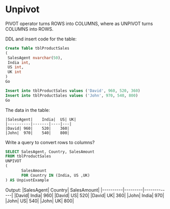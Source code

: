 # Unpivot

PIVOT operator turns ROWS into COLUMNS, where as UNPIVOT turns COLUMNS into ROWS.

DDL and insert code for the table:
```SQL
Create Table tblProductSales
(
 SalesAgent nvarchar(50),
 India int,
 US int,
 UK int
)
Go

Insert into tblProductSales values ('David', 960, 520, 360)
Insert into tblProductSales values ('John', 970, 540, 800)
Go
```

The data in the table:
```
|SalesAgent|	India|	US|	UK|
|----------|-------|----|---|
|David|	960|	520|	360|
|John|	970|	540|	800|
```

Write a query to convert rows to columns?

```SQL
SELECT SalesAgent, Country, SalesAmount
FROM tblProductSales
UNPIVOT
(
       SalesAmount
       FOR Country IN (India, US ,UK)
) AS UnpivotExample
```

Output:
|SalesAgent|	Country|	SalesAmount|
|----------|---------|-------------|
|David|	India|	960|
|David|	US|	520|
|David|	UK|	360|
|John|	India|	970|
|John|	US|	540|
|John|	UK|	800|
